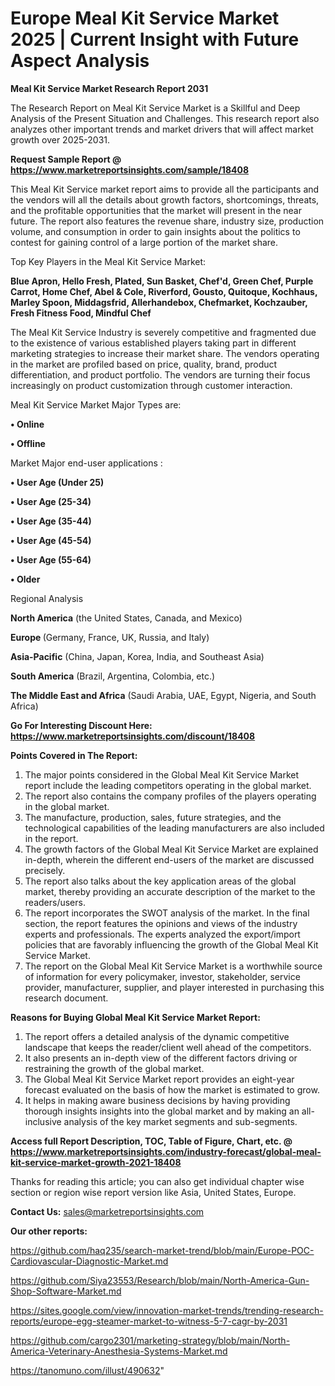 # Europe Meal Kit Service Market 2025 | Current Insight with Future Aspect Analysis

<strong>Meal Kit Service Market Research Report 2031</strong>

The Research Report on Meal Kit Service Market is a Skillful and Deep Analysis of the Present Situation and Challenges. This research report also analyzes other important trends and market drivers that will affect market growth over 2025-2031.

<strong>Request Sample Report @ <a href=https://www.marketreportsinsights.com/sample/18408>https://www.marketreportsinsights.com/sample/18408</a></strong>

This Meal Kit Service market report aims to provide all the participants and the vendors will all the details about growth factors, shortcomings, threats, and the profitable opportunities that the market will present in the near future. The report also features the revenue share, industry size, production volume, and consumption in order to gain insights about the politics to contest for gaining control of a large portion of the market share.

Top Key Players in the Meal Kit Service Market:

<strong>Blue Apron, Hello Fresh, Plated, Sun Basket, Chef'd, Green Chef, Purple Carrot, Home Chef, Abel & Cole, Riverford, Gousto, Quitoque, Kochhaus, Marley Spoon, Middagsfrid, Allerhandebox, Chefmarket, Kochzauber, Fresh Fitness Food, Mindful Chef</strong>

The Meal Kit Service Industry is severely competitive and fragmented due to the existence of various established players taking part in different marketing strategies to increase their market share. The vendors operating in the market are profiled based on price, quality, brand, product differentiation, and product portfolio. The vendors are turning their focus increasingly on product customization through customer interaction.

Meal Kit Service Market Major Types are:

<strong>• Online

• Offline</strong>

Market Major end-user applications :

<strong>• User Age (Under 25)

• User Age (25-34)

• User Age (35-44)

• User Age (45-54)

• User Age (55-64)

• Older</strong>

Regional Analysis

</u><strong><b>North America</b></strong> (the United States, Canada, and Mexico)

<strong><b>Europe </b></strong>(Germany, France, UK, Russia, and Italy)

<strong><b>Asia-Pacific</b></strong> (China, Japan, Korea, India, and Southeast Asia)

<strong><b>South America</b></strong> (Brazil, Argentina, Colombia, etc.)

<strong><b>The Middle East and Africa</b></strong> (Saudi Arabia, UAE, Egypt, Nigeria, and South Africa)

<strong>Go For Interesting Discount Here: <a href=https://www.marketreportsinsights.com/discount/18408>https://www.marketreportsinsights.com/discount/18408</a></strong>

<strong>Points Covered in The Report:</strong>
<ol>
  <li>The major points considered in the Global Meal Kit Service Market report include the leading competitors operating in the global market.</li>
  <li>The report also contains the company profiles of the players operating in the global market.</li>
  <li>The manufacture, production, sales, future strategies, and the technological capabilities of the leading manufacturers are also included in the report.</li>
  <li>The growth factors of the Global Meal Kit Service Market are explained in-depth, wherein the different end-users of the market are discussed precisely.</li>
  <li>The report also talks about the key application areas of the global market, thereby providing an accurate description of the market to the readers/users.</li>
  <li>The report incorporates the SWOT analysis of the market. In the final section, the report features the opinions and views of the industry experts and professionals. The experts analyzed the export/import policies that are favorably influencing the growth of the Global Meal Kit Service Market.</li>
  <li>The report on the Global Meal Kit Service Market is a worthwhile source of information for every policymaker, investor, stakeholder, service provider, manufacturer, supplier, and player interested in purchasing this research document.</li>
</ol>
<strong>Reasons for Buying Global Meal Kit Service Market Report:</strong>

<ol>
  <li>The report offers a detailed analysis of the dynamic competitive landscape that keeps the reader/client well ahead of the competitors.</li>
  <li>It also presents an in-depth view of the different factors driving or restraining the growth of the global market.</li>
  <li>The Global Meal Kit Service Market report provides an eight-year forecast evaluated on the basis of how the market is estimated to grow.</li>
  <li>It helps in making aware business decisions by having providing thorough insights insights into the global market and by making an all-inclusive analysis of the key market segments and sub-segments.</li>
</ol>
<strong>Access full Report Description, TOC, Table of Figure, Chart, etc. @ <a href=https://www.marketreportsinsights.com/industry-forecast/global-meal-kit-service-market-growth-2021-18408>https://www.marketreportsinsights.com/industry-forecast/global-meal-kit-service-market-growth-2021-18408</a></strong>


Thanks for reading this article; you can also get individual chapter wise section or region wise report version like Asia, United States, Europe.

<strong>Contact Us:</strong>
sales@marketreportsinsights.com

<strong>Our other reports:</strong>

<a href=https://github.com/haq235/search-market-trend/blob/main/Europe-POC-Cardiovascular-Diagnostic-Market.md>https://github.com/haq235/search-market-trend/blob/main/Europe-POC-Cardiovascular-Diagnostic-Market.md</a>

<a href=https://github.com/Siya23553/Research/blob/main/North-America-Gun-Shop-Software-Market.md>https://github.com/Siya23553/Research/blob/main/North-America-Gun-Shop-Software-Market.md</a>

<a href=https://sites.google.com/view/innovation-market-trends/trending-research-reports/europe-egg-steamer-market-to-witness-5-7-cagr-by-2031>https://sites.google.com/view/innovation-market-trends/trending-research-reports/europe-egg-steamer-market-to-witness-5-7-cagr-by-2031</a>

<a href=https://github.com/cargo2301/marketing-strategy/blob/main/North-America-Veterinary-Anesthesia-Systems-Market.md>https://github.com/cargo2301/marketing-strategy/blob/main/North-America-Veterinary-Anesthesia-Systems-Market.md</a>

<a href=https://tanomuno.com/illust/490632>https://tanomuno.com/illust/490632</a>"
